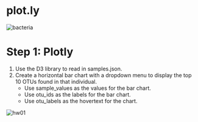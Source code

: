 # plot.ly

![bacteria](https://user-images.githubusercontent.com/78757067/122311063-6146f080-cedf-11eb-9663-4d6a384c2fbb.jpg)
# Step 1: Plotly


1. Use the D3 library to read in samples.json.
2. Create a horizontal bar chart with a dropdown menu to display the top 10 OTUs found in that individual.
   - Use sample_values as the values for the bar chart.
   - Use otu_ids as the labels for the bar chart.
   - Use otu_labels as the hovertext for the chart.

![hw01](https://user-images.githubusercontent.com/78757067/122311167-95221600-cedf-11eb-8478-39a3ccd31690.png)

